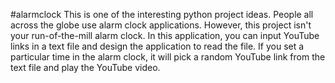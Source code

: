 #alarmclock
This is one of the interesting python project ideas.
People all across the globe use alarm clock applications. 
However, this project isn't your run-of-the-mill alarm clock. In this application, you can 
input YouTube links in a text file and design the application to read the file.
If you set a particular time in the alarm clock, it will pick a random YouTube link from the 
text file and play the YouTube video.
